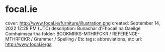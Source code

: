 # focal.ie

cover: http://www.focal.ie/furniture/illustration.png
created: September 14, 2022 12:28 PM (UTC)
description: Bunachar d'Fhocail na Gaeilge Comhaimseartha
folder: BOOKMRKS-MTHRFCKR / REFERENCE-MTHRFCKR / Grammer / Spelling / Etc
tags: abbreviations, etc
url: http://www.focal.ie/ga